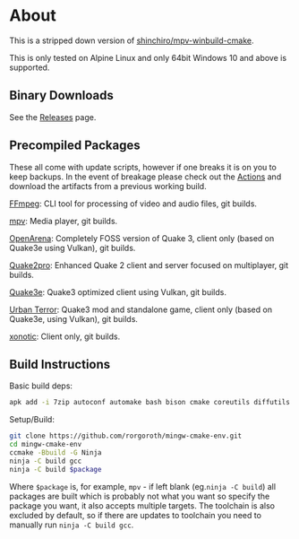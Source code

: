 # About

This is a stripped down version of [shinchiro/mpv-winbuild-cmake](https://github.com/shinchiro/mpv-winbuild-cmake).

This is only tested on Alpine Linux and only 64bit Windows 10 and above is supported.

## Binary Downloads

See the [Releases](https://github.com/rorgoroth/mingw-cmake-env/releases) page.

## Precompiled Packages

These all come with update scripts, however if one breaks it is on you to keep backups. In the event of breakage please check out the [Actions](https://github.com/rorgoroth/mingw-cmake-env/actions) and download the artifacts from a previous working build.

[FFmpeg](https://github.com/FFmpeg/FFmpeg): CLI tool for processing of video and audio files, git builds.

[mpv](https://github.com/mpv-player/mpv): Media player, git builds.

[OpenArena](https://github.com/rorgoroth/Quake3e-OpenArena): Completely FOSS version of Quake 3, client only (based on Quake3e using Vulkan), git builds.

[Quake2pro](https://github.com/skullernet/q2pro): Enhanced Quake 2 client and server focused on multiplayer, git builds.

[Quake3e](https://github.com/ec-/Quake3e): Quake3 optimized client using Vulkan, git builds.

[Urban Terror](https://github.com/omg-urt/urbanterror-slim): Quake3 mod and standalone game, client only (based on Quake3e, using Vulkan), git builds.

[xonotic](https://github.com/rorgoroth/darkplaces-mingw-w64): Client only, git builds.

## Build Instructions

Basic build deps:

```bash
apk add -i 7zip autoconf automake bash bison cmake coreutils diffutils file flex g++ gawk gcc gettext-dev git gmp-dev libtool make meson mpc1-dev mpfr-dev musl-dev nasm patch pkgconf po4a py3-mako samurai texinfo util-linux-misc yasm
```

Setup/Build:

```bash
git clone https://github.com/rorgoroth/mingw-cmake-env.git
cd mingw-cmake-env
ccmake -Bbuild -G Ninja
ninja -C build gcc
ninja -C build $package
```

Where `$package` is, for example, `mpv` -  if left blank (eg.`ninja -C build`) all packages are built which is probably not what you want so specify the package you want, it also accepts multiple targets. The toolchain is also excluded by default, so if there are updates to toolchain you need to manually run `ninja -C build gcc`.
